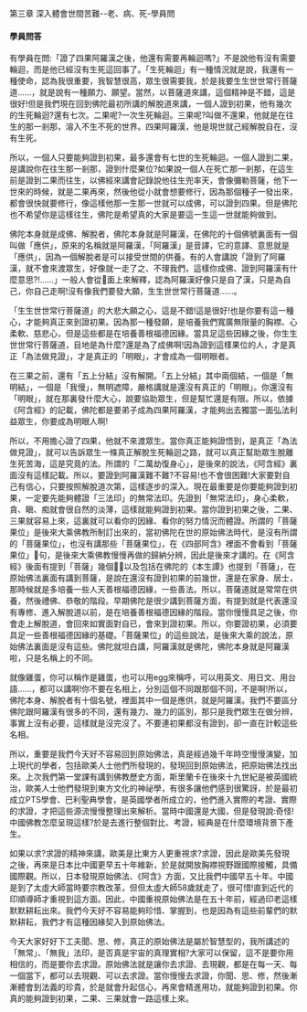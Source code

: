 第三章 深入體會世間苦難--老、病、死-學員問

####  學員問答

有學員在問:「證了四果阿羅漢之後，他還有需要再輪迴嗎?」不是說他有沒有需要輪迴，而是他已經沒有生死這回事了。「生死輪迴」有一種情況就是說，我還有一種使命，認為我很重要，我智慧很高，眾生很需要我，於是我要生生世世常行菩薩道......，就是說有一種願力、願望。當然，以菩薩道來講，這個精神是不錯，這是很好!但是我們現在回到佛陀最初所講的解脫道來講，一個人證到初果，他有幾次的生死輪迴?還有七次。二果呢?一次生死輪迴。三果呢?叫做不還果，他就是在往生的那一剎那，溶入不生不死的世界。四果阿羅漢，他是現世就己經解脫自在，沒有生死。

所以，一個人只要能夠證到初果，最多還會有七世的生死輪迴。一個人證到二果，是講說你在往生那一剎那，證到什麼果位?如果說一個人在死亡那一剎那，在這生前是證到二果而往生，以佛經來講會記錄說他往生兜率天，會像彌勒菩薩，他下一世來的時候，就是二果再來，然後他從小就會想要修行，因為那個種子一發出來，都會很快就要修行，像這樣他那一生那一世就可以成佛，可以證到四果。但是佛陀也不希望你是這樣往生，佛陀是希望真的大家是要這一生這一世就能夠做到。

佛陀本身就是成佛、解脫者，佛陀本身就是阿羅漢，在佛陀的十個佛號裏面有一個叫做「應供」，原來的名稱就是阿羅漢，「阿羅漢」是音譯，它的意譯、意思就是「應供」，因為一個解脫者是可以接受世間的供養。有的人會講說「證到了阿羅漢，就不會來渡眾生，好像就一走了之、不理我們，這樣你成佛、證到阿羅漢有什麼意思?!......」一般人會從􏰄面上來解釋，認為阿羅漢好像只是自了漢，只是為自己，你自己走啊!沒有像我們要發大願，生生世世常行菩薩道......。

「生生世世常行菩薩道」的大悲大願之心，這是不錯!這是很好!也是你要有這一種心，才能夠真正來到證初果。因為那一種發願，是培養我們寬廣無限量的胸襟、心柔軟、慈悲心，但是這些都是在培養善根福德因緣。當具足這些因緣之後，你生生世世常行菩薩道，目地是為什麼?還是為了成佛啊!因為證到這樣果位的人，才是真正「為法做見證」，才是真正的「明眼」，才會成為一個明眼者。

在三果之前，還有「五上分結」沒有解開。「五上分結」其中兩個結，一個是「無明結」，一個是「我慢」，無明遮障，嚴格講就是還沒有真正的「明眼」。你還沒有「明眼」，就在那裏發什麼大心，說要協助眾生，但是幫忙還是有限。所以，依據《阿含經》的記載，佛陀都是要弟子成為四果阿羅漢，才能夠出去獨當一面弘法利益眾生，你要成為明眼人啊!

所以，不用擔心證了四果，他就不來渡眾生。當你真正能夠證悟到，是真正「為法做見證」，就可以告訴眾生一條真正解脫生死輪迴之路，就可以真正幫助眾生脫離生死苦海，這是究竟的法。所謂的「二萬劫復身心」，是後來的說法，《阿含經》裏面沒有這樣記載。所以，要證到阿羅漢難不難?不容易!也不會很困難!大家要對自己有信心，只要按照解脫道次第，這樣逐步的深入。現在最重要是你要能夠證到初果，一定要先能夠體證「三法印」的無常法印。先證到「無常法印」，身心柔軟，貪、瞋、痴就會很自然的淡薄，這樣就能夠證到初果。當你證到初果之後，二果、三果就容易上來，這裏就可以看你的因緣、看你的努力情況而體證。所謂的「菩薩果位」是後來大乘佛教所制訂出來的，當初佛陀在世的原始佛法時代，是沒有所謂的「菩薩果位」，也沒有講那些「菩薩果位」，在《四部阿含》裡面不會看到「菩薩果位」􏰄句，是後來大乘佛教慢慢再做的歸納分辨，因此是後來才講的。在《阿含經》後面有提到「菩薩」幾個􏰄，以及包括在佛陀的《本生譚》也提到「菩薩」，在原始佛法裏面有講到菩薩，是說在還沒有證到初果的前幾世，還是在家身、居士，那時候就是多培養一些人天善根福德因緣，一些善法。所以，菩薩道就是常常在供養，然後禮佛、恭敬的階段。早期佛陀是很少講到菩薩方面，有提到就是代表還沒有專修、進入解脫道以前，是在培養善根福德因緣的階段。當你慢慢具足之後，你會走上解脫道，會回來如實面對自已，會來到證初果。所以，你要證初果，必須要具足一些善根福德因緣的基礎。「菩薩果位」的這些說法，是後來大乘的說法，原始佛法裏面是沒有這些。佛陀就坦白講，阿羅漢就是佛陀，佛陀本身就是阿羅漢啦，只是名稱上的不同。

就像雞蛋，你可以稱作是雞蛋，也可以用egg來稱呼，可以用英文、用日文、用台語......，都可以講啊!你不要在名相上，分別這個不同跟那個不同，不是啊!所以，佛陀本身、解脫者有十個名號，裡面其中一個是應供，就是阿羅漢。我們不要區分佛陀跟阿羅漢有很多的不同，還有幾力、幾力的區別，那只是我們眾生在做分辨，事實上沒有必要，這樣就是沒完沒了。不要連初果都沒有證到，卻一直在計較這些名相。

所以，重要是我們今天好不容易回到原始佛法，真是經過幾千年時空慢慢演變，加上現代的學者，包括歐美人士他們所發現的，發現回到原始佛法，把原始佛法找出來。上次我們第一堂課有講到佛教歷史方面，斯里蘭卡在後來十九世紀是被英國統治，歐美人士他們發現到東方文化的神祕學，有很多讓他們感到很驚訝，於是最初成立PTS學會、巴利聖典學會，是英國學者所成立的，他們進入實際的考證、實際的求證，才把這些源流慢慢整理出來解析。當時中國還是大國，但是發現說:奇怪!中國佛教怎麼呈現這樣?於是去進行整個對比、考證，經典是在什麼環境背景下產生。

如果以求?求證的精神來講，歐美是比東方人更重視求?求證，因此是歐美先發現之後，再來是日本比中國更早五十年維新，於是就開放胸襟視野跟國際接觸，具備國際觀。所以，日本發現原始佛法、《阿含》方面，又比我們中國早五十年。中國是到了太虛大師當時要宗教改革，但但太虛大師58歲就走了，很可惜!直到近代的印順導師才重視到這方面。因此，中國重視原始佛法是在五十年前，經過印老這樣默默耕耘出來。我們今天好不容易能夠珍惜、掌握到，也是因為有這些前輩們的默默耕耘，我們才有這種因緣契入到原始佛法。

今天大家好好下工夫聞、思、修，真正的原始佛法是屬於智慧型的，我所講述的「無常」、「無我」法印，是否真是宇宙的真理實相?大家可以保留，這不是要你用相信的，而是要你去求證。原始佛法就是讓你去求證、去現觀，都是在每一天、每一個當下，都可以去現觀、可以去求證。當你慢慢去求證，你聞、思、修，然後漸漸體會到法義的珍貴，於是就會升起信心，再來會精進用功，就能夠證到初果。你真的能夠證到初果，二果、三果就會一路這樣上來。